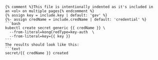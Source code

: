     {% comment %}This file is intentionally indented as it's included in an <ol> on multiple pages{% endcomment %}
    {% assign key = include.key | default: 'gav' %}
    {%- assign credName = include.credName | default: 'credential' %}
    ```bash
    kubectl create secret generic {{ credName }} \
      --from-literal=kongCredType=key-auth  \
      --from-literal=key={{ key }}
    ```
    The results should look like this:
    ```text
    secret/{{ credName }} created
   ```
